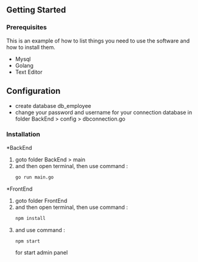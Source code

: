 
<!-- GETTING STARTED -->
## Getting Started

### Prerequisites

This is an example of how to list things you need to use the software and how to install them.
* Mysql
* Golang
* Text Editor

## Configuration
 * create database db_employee
 * change your password and username for your connection database in folder BackEnd > config > dbconnection.go
 
### Installation

*BackEnd

1. goto folder BackEnd > main
2. and then open terminal, then use command : 
   ```sh
   go run main.go
   ```

*FrontEnd
1. goto folder FrontEnd 
2. and then open terminal, then use command : 
   ```sh
   npm install
   ```
3. and use command : 
   ```sh
   npm start
   ```
   for start admin panel
